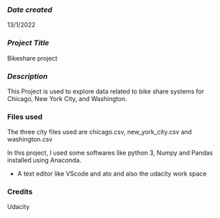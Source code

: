 ### *Date created*
13/1/2022

### *Project Title*
Bikeshare project


### *Description*
This Project is used to explore data related to bike share systems for Chicago, New York City, and Washington.

### Files used
The three city files used are chicago.csv, new_york_city.csv and washington.csv


In this project, I used some softwares like python 3, Numpy and Pandas installed using Anaconda.

- A text editor like VScode and ato and also the udacity work space


### Credits
Udacity 
